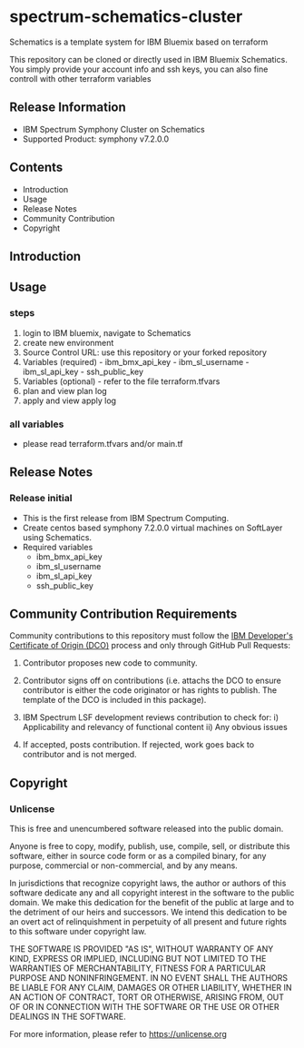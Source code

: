 # spectrum-schematics-cluster

Schematics is a template system for IBM Bluemix based on terraform

This repository can be cloned or directly used in IBM Bluemix Schematics. You simply provide your account info and ssh keys, you can also fine controll with other terraform variables

## Release Information

* IBM Spectrum Symphony Cluster on Schematics
* Supported Product: symphony v7.2.0.0

## Contents

* Introduction
* Usage
* Release Notes
* Community Contribution
* Copyright
 
## Introduction

## Usage

### steps

1. login to IBM bluemix, navigate to Schematics
2. create new environment
  1. Source Control URL: use this repository or your forked repository 
  2. Variables (required)
    - ibm_bmx_api_key
    - ibm_sl_username
    - ibm_sl_api_key
    - ssh_public_key
  3. Variables (optional)
    - refer to the file terraform.tfvars
3. plan and view plan log
4. apply and view apply log

### all variables

- please read terraform.tfvars and/or main.tf

## Release Notes

### Release initial

- This is the first release from IBM Spectrum Computing.
- Create centos based symphony 7.2.0.0 virtual machines on SoftLayer using Schematics.
- Required variables
  - ibm_bmx_api_key
  - ibm_sl_username
  - ibm_sl_api_key
  - ssh_public_key

## Community Contribution Requirements

Community contributions to this repository must follow the [IBM Developer's Certificate of Origin (DCO)](https://github.com/IBMSpectrumComputing/platform-python-lsf-api/blob/master/IBMDCO.md) process and only through GitHub Pull Requests:

 1. Contributor proposes new code to community.

 2. Contributor signs off on contributions 
    (i.e. attachs the DCO to ensure contributor is either the code 
    originator or has rights to publish. The template of the DCO is included in
    this package).
 
 3. IBM Spectrum LSF development reviews contribution to check for:
    i)  Applicability and relevancy of functional content 
    ii) Any obvious issues

 4. If accepted, posts contribution. If rejected, work goes back to contributor and is not merged.

## Copyright

### Unlicense

This is free and unencumbered software released into the public domain.

Anyone is free to copy, modify, publish, use, compile, sell, or
distribute this software, either in source code form or as a compiled
binary, for any purpose, commercial or non-commercial, and by any
means.

In jurisdictions that recognize copyright laws, the author or authors
of this software dedicate any and all copyright interest in the
software to the public domain. We make this dedication for the benefit
of the public at large and to the detriment of our heirs and
successors. We intend this dedication to be an overt act of
relinquishment in perpetuity of all present and future rights to this
software under copyright law.

THE SOFTWARE IS PROVIDED "AS IS", WITHOUT WARRANTY OF ANY KIND,
EXPRESS OR IMPLIED, INCLUDING BUT NOT LIMITED TO THE WARRANTIES OF
MERCHANTABILITY, FITNESS FOR A PARTICULAR PURPOSE AND NONINFRINGEMENT.
IN NO EVENT SHALL THE AUTHORS BE LIABLE FOR ANY CLAIM, DAMAGES OR
OTHER LIABILITY, WHETHER IN AN ACTION OF CONTRACT, TORT OR OTHERWISE,
ARISING FROM, OUT OF OR IN CONNECTION WITH THE SOFTWARE OR THE USE OR
OTHER DEALINGS IN THE SOFTWARE.

For more information, please refer to <https://unlicense.org>
